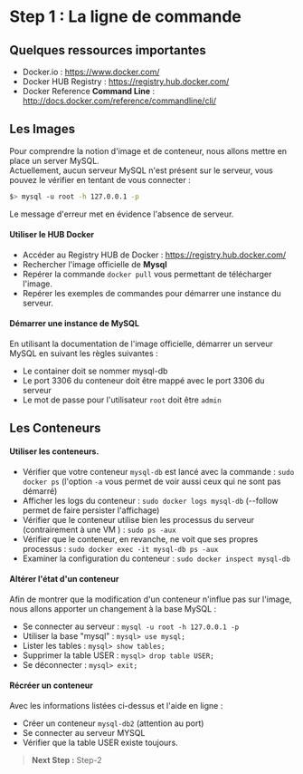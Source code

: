 Step 1 : La ligne de commande
============================================================
## Quelques ressources importantes

* Docker.io : https://www.docker.com/
* Docker HUB Registry : https://registry.hub.docker.com/
* Docker Reference **Command Line** : http://docs.docker.com/reference/commandline/cli/  


## Les Images

Pour comprendre la notion d'image et de conteneur, nous allons mettre en place un server MySQL.  
Actuellement, aucun serveur MySQL n'est présent sur le serveur, vous pouvez le vérifier en tentant de vous connecter :

```sh
$> mysql -u root -h 127.0.0.1 -p
```

Le message d'erreur met en évidence l'absence de serveur.

#### Utiliser le HUB Docker

* Accéder au Registry HUB de Docker  : https://registry.hub.docker.com/
* Rechercher l'image officielle de **Mysql**
* Repérer la commande `docker pull` vous permettant de télécharger l'image.
* Repérer les exemples de commandes pour démarrer une instance du serveur.


#### Démarrer une instance de MySQL

En utilisant la documentation de l'image officielle, démarrer un serveur MySQL en suivant les règles suivantes :
* Le container doit se nommer mysql-db
* Le port 3306 du conteneur doit être mappé avec le port 3306 du serveur
* Le mot de passe pour l'utilisateur `root` doit être `admin`

## Les Conteneurs

#### Utiliser les conteneurs.

* Vérifier que votre conteneur `mysql-db` est lancé avec la commande : `sudo docker ps` (l'option `-a` vous permet de voir aussi ceux qui ne sont pas démarré)
* Afficher les logs du conteneur : `sudo docker logs mysql-db` (--follow permet de faire persister l'affichage)
* Vérifier que le conteneur utilise bien les processus du serveur (contrairement à une VM ) : `sudo ps -aux`
* Vérifier que le conteneur, en revanche, ne voit que ses propres processus : `sudo docker exec -it mysql-db ps -aux`
* Examiner la configuration du conteneur : `sudo docker inspect mysql-db`

#### Altérer l'état d'un conteneur
 Afin de montrer que la modification d'un conteneur n'influe pas sur l'image, nous allons apporter un changement à la base MySQL :  

* Se connecter au serveur : `mysql -u root -h 127.0.0.1 -p`
* Utiliser la base "mysql" : `mysql> use mysql;`
* Lister les tables : `mysql> show tables;`
* Supprimer la table USER : `mysql> drop table USER;`
* Se déconnecter : `mysql> exit;`

#### Récréer un conteneur

Avec les informations listées ci-dessus et l'aide en ligne :
* Créer un conteneur `mysql-db2` (attention au port)
* Se connecter au serveur MYSQL
* Vérifier que la table USER existe toujours.

> **Next Step :** Step-2
